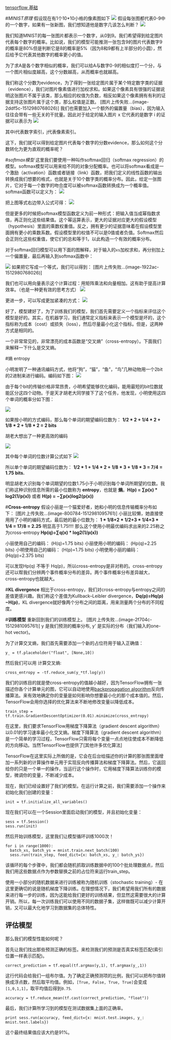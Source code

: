 [tensorflow 基础]()

#*MINIST原理*
假设现在有1个10*10小格的像素图如下
![](http://upload-images.jianshu.io/upload_images/4037309-9fc2bb4abe0ac352.png?imageMogr2/auto-orient/strip%7CimageView2/2/w/1240)
假设每张图都代表0-9中的一个数字，如果有一张新图，我们想知道他是数字几该怎么判断？
![](http://upload-images.jianshu.io/upload_images/4037309-2ad802f4775e709f.png?imageMogr2/auto-orient/strip%7CimageView2/2/w/1240)

我们知道MNIST的每一张图片都表示一个数字，从0到9。我们希望得到给定图片代表每个数字的概率。比如说，我们的模型可能推测一张包含9的图片代表数字9的概率是80%但是判断它是8的概率是5%（因为8和9都有上半部分的小圆），然后给予它代表其他数字的概率更小的值。

为了求A是各个数字相似的概率，我们可以给A与数字0-9的相似度打一个分，与一个图片相似度越高，这个分数越高，从而概率也就越高。

我们称这个分数为evidence，为了得到一张给定图片属于某个特定数字类的证据（evidence），我们对图片像素值进行加权求和。如果这个像素具有很强的证据说明这张图片不属于该类，那么相应的权值为负数，相反如果这个像素拥有有利的证据支持这张图片属于这个类，那么权值是正数。
[图片上传失败...(image-2ddf5c-1512980768026)]
我们也需要加入一个额外的偏置量（bias），因为输入往往会带有一些无关的干扰量。因此对于给定的输入图片 x 它代表的是数字 i 的证据可以表示为
![](http://upload-images.jianshu.io/upload_images/4037309-b3c7291be515dab3.png?imageMogr2/auto-orient/strip%7CimageView2/2/w/1240)

其中i代表数字索引，j代表像素索引。


这下，我们就可以得到给定图片代表每个数字的分数evidence，那么如何这个分数转化为更为直观的概率呢？

#*softmax模型*
这里我们要使用一种叫作softmax回归（softmax regression）的模型。softmax模型可以用来给不同的对象分配概率。也可以将softmax看成是一个激励（activation）函数或者链接（link）函数，把我们定义的线性函数的输出转换成我们想要的格式，也就是关于10个数字类的概率分布。因此，给定一张图片，它对于每一个数字的吻合度可以被softmax函数转换成为一个概率值。softmax函数可以定义为：
![](http://upload-images.jianshu.io/upload_images/4037309-157d459dea736bd8.png?imageMogr2/auto-orient/strip%7CimageView2/2/w/1240)

把上图等式右边带入公式可得：
![](http://upload-images.jianshu.io/upload_images/4037309-0ab382054cae6106.png?imageMogr2/auto-orient/strip%7CimageView2/2/w/1240)

但是更多的时候把softmax模型函数定义为前一种形式：把输入值当成幂指数求值，再正则化这些结果值。这个幂运算表示，更大的证据对应更大的假设模型（hypothesis）里面的乘数权重值。反之，拥有更少的证据意味着在假设模型里面拥有更小的乘数系数。假设模型里的权值不可以是0值或者负值。Softmax然后会正则化这些权重值，使它们的总和等于1，以此构造一个有效的概率分布。

对于softmax回归模型可以用下面的图解释，对于输入的`xs`加权求和，再分别加上一个偏置量，最后再输入到softmax函数中：

![](http://upload-images.jianshu.io/upload_images/4037309-7ce8e9e48c211c54.png?imageMogr2/auto-orient/strip%7CimageView2/2/w/1240)
如果把它写成一个等式，我们可以得到：
[图片上传失败...(image-1922ac-1512980768026)]

我们也可以用向量表示这个计算过程：用矩阵乘法和向量相加。这有助于提高计算效率。（也是一种更有效的思考方式）
![](http://upload-images.jianshu.io/upload_images/4037309-760f84e63e94ab0b.png?imageMogr2/auto-orient/strip%7CimageView2/2/w/1240)

更进一步，可以写成更加紧凑的方式：
![](http://upload-images.jianshu.io/upload_images/4037309-f299c64810157797.png?imageMogr2/auto-orient/strip%7CimageView2/2/w/1240)

好了，模型建好了，为了训练我们的模型，我们首先需要定义一个指标来评估这个模型是好的。其实，在机器学习，我们通常定义指标来表示一个模型是坏的，这个指标称为成本（cost）或损失（loss），然后尽量最小化这个指标。但是，这两种方式是相同的。

一个非常常见的，非常漂亮的成本函数是“交叉熵”（cross-entropy）。下面我们来解释一下什么是交叉熵。

#熵 entropy

小明发明了一种通讯编码方式，他将“狗”，“猫”，“鱼”，“鸟”几种动物用一个2bit的2进制来进行编码。编码如下图：
![](http://upload-images.jianshu.io/upload_images/4037309-f6202692dafd78fd.png?imageMogr2/auto-orient/strip%7CimageView2/2/w/1240)

由于每个bit的传输价格非常昂贵，小明希望能够优化编码，能用最短的bit位数就能区分这四个动物。于是天才胡老大同学接下了这个任务，他发现，小明使用这四个单词的概率分如下图：

![](http://upload-images.jianshu.io/upload_images/4037309-53ae8d65eba9f165.png?imageMogr2/auto-orient/strip%7CimageView2/2/w/1240)


如果按小明的方式编码，那么每个单词的期望编码位数为：
**1/2 * 2 + 1/4 * 2 + 1/8 * 2 + 1/8 * 2 = 2 bits**

胡老大想出了一种更高效的编码

![](http://upload-images.jianshu.io/upload_images/4037309-a350834f274bd7a6.png?imageMogr2/auto-orient/strip%7CimageView2/2/w/1240)

其中每个单词的位数计算公式如下
![](http://upload-images.jianshu.io/upload_images/4037309-0f0ffda133855b8e.png?imageMogr2/auto-orient/strip%7CimageView2/2/w/1240)


所以单个单词的期望编码位数为：
**1/2 * 1 + 1/4 * 2 + 1/8 * 3 + 1/8 * 3 = 7/4 = 1.75 bits.**

明显胡老大识别每个单词期望的位数1.75小于小明识别每个单词所期望的位数。我们称这种识别信息所需的最小位数称为 **entropy**，也就是 **熵**。**H(p) = ∑p(x) * log2(1/p(x))** 或者 **H(p) = −∑p(x)log2(p(x))**

#**Cross-entropy**
假设小丽是一个猫爱好者，她和小明的信息传输概率分布如下：
[图片上传失败...(image-800784-1512981095761)]
小丽比较懒，她直接使用用了小明的编码方式，最后她的最小位数为：
**1 * 1/8+2 * 1/2+3 * 1/4+3 * 1/4 = 17/8 = 2.25**
明显高于1.75!!!!
那么这个使用小明最优编码求出来的2.25称之为cross-entropy
**Hp(q)=∑q(x) * log2(1/p(x))**

小丽使用自己的编码： (H(q)=1.75 bits)
小丽使用小明的编码： (Hp(q)=2.25 bits)
小明使用自己的编码： (H(p)=1.75 bits)
小明使用小丽的编码： (Hq(p)=2.375 bits)

可以发现Hp(q) 不等于 Hq(p)，所以cross-entropy是非对称的。cross-entropy还可以帮我们分辨两个事件概率分布的差异。两个事件概率分布差异越大，cross-entropy也就越大。

#**KL divergence**
相比于cross-entropy，我们对cross-entropy与entropy之间的差值更感兴趣。我们称这个差值为Kullback–Leibler divergence，**Dq(p)=Hq(p)−H(p)**，KL divergence就好像两个分布之间的距离，用来测量两个分布的不同程度。

#**训练模型**
重新回到我们的训练模型上。
[图片上传失败...(image-2f704c-1512981095761)]
y 是我们预测的概率分布, y' 是实际的分布（我们输入的one-hot vector)。

为了计算交叉熵，我们首先需要添加一个新的占位符用于输入正确值：

```
y_ = tf.placeholder("float", [None,10])
```
然后我们可以用 计算交叉熵:
```
cross_entropy = -tf.reduce_sum(y_*tf.log(y))
```
我们的训练目的就是使cross-entropy的值越小越好，因为TensorFlow拥有一张描述你各个计算单元的图，它可以自动地使用[backpropagation algorithm](http://colah.github.io/posts/2015-08-Backprop/)反向传播算法。来有效地确定你的变量是如何影响你想要最小化的那个成本值的。然后，TensorFlow会用你选择的优化算法来不断地修改变量以降低成本。
```
train_step = tf.train.GradientDescentOptimizer(0.01).minimize(cross_entropy)
```
在这里，我们要求TensorFlow用梯度下降算法（gradient descent algorithm）以0.01的学习速率最小化交叉熵。梯度下降算法（gradient descent algorithm）是一个简单的学习过程，TensorFlow只需将每个变量一点点地往使成本不断降低的方向移动。当然TensorFlow也提供了[其他许多优化算法]

TensorFlow在这里实际上所做的是，它会在后台给描述你的计算的那张图里面增加一系列新的计算操作单元用于实现反向传播算法和梯度下降算法。然后，它返回给你的只是一个单一的操作，当运行这个操作时，它用梯度下降算法训练你的模型，微调你的变量，不断减少成本。

现在，我们已经设置好了我们的模型。在运行计算之前，我们需要添加一个操作来初始化我们创建的变量：
```
init = tf.initialize_all_variables()
```
现在我们可以在一个Session里面启动我们的模型，并且初始化变量：
```
sess = tf.Session()
sess.run(init)
```
然后开始训练模型，这里我们让模型循环训练1000次！
```
for i in range(1000):
  batch_xs, batch_ys = mnist.train.next_batch(100)
  sess.run(train_step, feed_dict={x: batch_xs, y_: batch_ys})
```
该循环的每个步骤中，我们都会随机抓取训练数据中的100个批处理数据点，然后我们用这些数据点作为参数替换之前的占位符来运行train_step。

使用一小部分的随机数据来进行训练被称为随机训练（stochastic training）- 在这里更确切的说是随机梯度下降训练。在理想情况下，我们希望用我们所有的数据来进行每一步的训练，因为这能给我们更好的训练结果，但显然这需要很大的计算开销。所以，每一次训练我们可以使用不同的数据子集，这样做既可以减少计算开销，又可以最大化地学习到数据集的总体特性。

## 评估模型

那么我们的模型性能如何呢？

首先让我们找出那些预测正确的标签。来检测我们的预测是否真实标签匹配(索引位置一样表示匹配)。

```
correct_prediction = tf.equal(tf.argmax(y,1), tf.argmax(y_,1))
```

这行代码会给我们一组布尔值。为了确定正确预测项的比例，我们可以把布尔值转换成浮点数，然后取平均值。例如，`[True, False, True, True]`会变成`[1,0,1,1]`，取平均值后得到`0.75`.
```
accuracy = tf.reduce_mean(tf.cast(correct_prediction, "float"))
```

最后，我们计算所学习到的模型在测试数据集上面的正确率。

```
print sess.run(accuracy, feed_dict={x: mnist.test.images, y_: mnist.test.labels})
```
这个最终结果值应该大约是91%。



